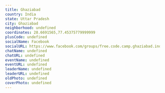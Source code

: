 ```yaml
---
title: Ghaziabad
country: India
state: Uttar Pradesh
city: Ghaziabad
neighborhood: undefined
coordinates: 28.6691565,77.45375779999999
plusCode: undefined
socialName: Facebook
socialURL: https://www.facebook.com/groups/free.code.camp.ghaziabad.india/
chatName: undefined
chatURL: undefined
eventName: undefined
eventURL: undefined
leaderName: undefined
leaderURL: undefined
oldPhoto: undefined
coverPhoto: undefined
---
```

